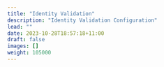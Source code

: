 ```yaml
---
title: "Identity Validation"
description: "Identity Validation Configuration"
lead: ""
date: 2023-10-28T18:57:18+11:00
draft: false
images: []
weight: 105000
---
```

